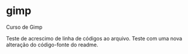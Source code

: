 # gimp
 Curso de Gimp

 Teste de acrescimo de linha de códigos ao arquivo.
 Teste com uma nova alteração do código-fonte do readme.

